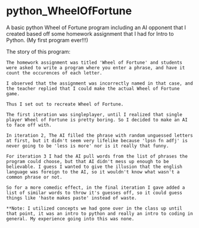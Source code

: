 # python_WheelOfFortune
A basic python Wheel of Fortune program including an AI opponent that I created based off some homework assignment that I had for Intro to Python.  (My first program ever!!!)

The story of this program:

    The homework assignment was titled 'Wheel of Fortune' and students were asked to write a program where you enter a phrase, and have it count the occurences of each letter.
    
    I observed that the assignment was incorrectly named in that case, and the teacher replied that I could make the actual Wheel of Fortune game.
    
    Thus I set out to recreate Wheel of Fortune.
    
    The first iteration was singleplayer, until I realized that single player Wheel of Fortune is pretty boring. So I decided to make an AI to face off with. 
    
    In iteration 2, The AI filled the phrase with random unguessed letters at first, but it didn't seem very lifelike because 'lpsn fn adfj' is never going to be 'less is more' nor is it really that funny. 
    
    For iteration 3 I had the AI pull words from the list of phrases the program could choose, but that AI didn't mess up enough to be believable. I guess I wanted to give the illusion that the english language was foreign to the AI, so it wouldn't know what wasn't a common phrase or not. 
    
    So for a more comedic effect, in the final iteration I gave added a list of similar words to throw it's guesses off, so it could guess things like 'haste makes paste' instead of waste. 
    
    **Note: I utilized concepts we had gone over in the class up until that point, it was an intro to python and really an intro to coding in general. My experience going into this was none.
